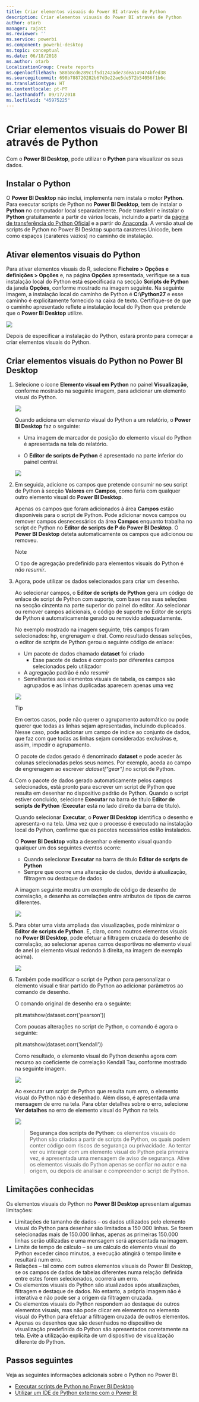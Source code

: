 ```yaml
---
title: Criar elementos visuais do Power BI através de Python
description: Criar elementos visuais do Power BI através de Python
author: otarb
manager: rajatt
ms.reviewer: ''
ms.service: powerbi
ms.component: powerbi-desktop
ms.topic: conceptual
ms.date: 06/18/2018
ms.author: otarb
LocalizationGroup: Create reports
ms.openlocfilehash: 588b8cd6289c1f5d1242ade73dea149474bfed38
ms.sourcegitcommit: 698b788720282b67d3e22ae5de572b54056f1b6c
ms.translationtype: HT
ms.contentlocale: pt-PT
ms.lasthandoff: 09/17/2018
ms.locfileid: "45975225"
---
```

# <a name="create-power-bi-visuals-using-python"></a>Criar elementos visuais do Power BI através de Python
Com o **Power BI Desktop**, pode utilizar o **Python** para visualizar os seus dados.

## <a name="install-python"></a>Instalar o Python
O **Power BI Desktop** não inclui, implementa nem instala o motor **Python**. Para executar scripts de Python no **Power BI Desktop**, tem de instalar o **Python** no computador local separadamente. Pode transferir e instalar o **Python** gratuitamente a partir de vários locais, incluindo a partir da [página de transferência do Python Oficial](https://www.python.org/) e a partir do [Anaconda](https://anaconda.org/anaconda/python/). A versão atual de scripts de Python no Power BI Desktop suporta carateres Unicode, bem como espaços (carateres vazios) no caminho de instalação.

## <a name="enable-python-visuals"></a>Ativar elementos visuais do Python
Para ativar elementos visuais do R, selecione **Ficheiro > Opções e definições > Opções** e, na página **Opções** apresentada, verifique se a sua instalação local do Python está especificada na secção **Scripts de Python** da janela **Opções**, conforme mostrado na imagem seguinte. Na seguinte imagem, a instalação local do caminho de Python é **C:\Python27** e esse caminho é explicitamente fornecido na caixa de texto. Certifique-se de que o caminho apresentado reflete a instalação local do Python que pretende que o **Power BI Desktop** utilize.
   
   ![](media/desktop-python-visuals/python-visuals-1.png)

Depois de especificar a instalação do Python, estará pronto para começar a criar elementos visuais do Python.

## <a name="create-python-visuals-in-power-bi-desktop"></a>Criar elementos visuais do Python no Power BI Desktop
1. Selecione o ícone **Elemento visual em Python** no painel **Visualização**, conforme mostrado na seguinte imagem, para adicionar um elemento visual do Python.
   
   ![](media/desktop-python-visuals/python-visuals-2.png)

   Quando adiciona um elemento visual do Python a um relatório, o **Power BI Desktop** faz o seguinte:
   
   - Uma imagem de marcador de posição do elemento visual do Python é apresentada na tela do relatório.
   
   - O **Editor de scripts de Python** é apresentado na parte inferior do painel central.
   
   ![](media/desktop-python-visuals/python-visuals-3.png)

2. Em seguida, adicione os campos que pretende consumir no seu script de Python à secção **Valores** em **Campos**, como faria com qualquer outro elemento visual do **Power BI Desktop**. 
    
    Apenas os campos que foram adicionados à área **Campos** estão disponíveis para o script de Python. Pode adicionar novos campos ou remover campos desnecessários da área **Campos** enquanto trabalha no script de Python no **Editor de scripts de P do Power BI Desktop**. O **Power BI Desktop** deteta automaticamente os campos que adicionou ou removeu.
   
   > [!NOTE]
   > O tipo de agregação predefinido para elementos visuais do Python é *não resumir*.
   > 
   > 
   
3. Agora, pode utilizar os dados selecionados para criar um desenho. 

    Ao selecionar campos, o **Editor de scripts de Python** gera um código de enlace de script de Python com suporte, com base nas suas seleções na secção cinzenta na parte superior do painel do editor. Ao selecionar ou remover campos adicionais, o código de suporte no Editor de scripts de Python é automaticamente gerado ou removido adequadamente.
   
   No exemplo mostrado na imagem seguinte, três campos foram selecionados: hp, engrenagem e drat. Como resultado dessas seleções, o editor de scripts de Python gerou o seguinte código de enlace:
   
   * Um pacote de dados chamado **dataset** foi criado
     * Esse pacote de dados é composto por diferentes campos selecionados pelo utilizador
   * A agregação padrão é *não resumir*
   * Semelhantes aos elementos visuais de tabela, os campos são agrupados e as linhas duplicadas aparecem apenas uma vez
   
   ![](media/desktop-python-visuals/python-visuals-4.png)
   
   > [!TIP]
   > Em certos casos, pode não querer o agrupamento automático ou pode querer que todas as linhas sejam apresentadas, incluindo duplicados. Nesse caso, pode adicionar um campo de índice ao conjunto de dados, que faz com que todas as linhas sejam consideradas exclusivas e, assim, impedir o agrupamento.
   > 
   > 
   
   O pacote de dados gerado é denominado **dataset** e pode aceder às colunas selecionadas pelos seus nomes. Por exemplo, aceda ao campo de engrenagem ao escrever *dataset["gear"]* no script de Python.

4. Com o pacote de dados gerado automaticamente pelos campos selecionados, está pronto para escrever um script de Python que resulta em desenhar no dispositivo padrão de Python. Quando o script estiver concluído, selecione **Executar** na barra de título **Editor de scripts de Python** (**Executar** está no lado direito da barra de título).
   
    Quando selecionar **Executar**, o **Power BI Desktop** identifica o desenho e apresenta-o na tela. Uma vez que o processo é executado na instalação local do Python, confirme que os pacotes necessários estão instalados.
   
   O **Power BI Desktop** volta a desenhar o elemento visual quando qualquer um dos seguintes eventos ocorre:
   
   * Quando selecionar **Executar** na barra de título **Editor de scripts de Python**
   * Sempre que ocorre uma alteração de dados, devido à atualização, filtragem ou destaque de dados

    A imagem seguinte mostra um exemplo de código de desenho de correlação, e desenha as correlações entre atributos de tipos de carros diferentes.

    ![](media/desktop-python-visuals/python-visuals-5.png)

5. Para obter uma vista ampliada das visualizações, pode minimizar o **Editor de scripts de Python**. E, claro, como noutros elementos visuais no **Power BI Desktop**, pode efetuar a filtragem cruzada do desenho de correlação, ao selecionar apenas carros desportivos no elemento visual de anel (o elemento visual redondo à direita, na imagem de exemplo acima).

    ![](media/desktop-python-visuals/python-visuals-6.png)

6. Também pode modificar o script de Python para personalizar o elemento visual e tirar partido do Python ao adicionar parâmetros ao comando de desenho.

    O comando original de desenho era o seguinte:

    plt.matshow(dataset.corr('pearson'))

    Com poucas alterações no script de Python, o comando é agora o seguinte:

    plt.matshow(dataset.corr('kendall'))

    Como resultado, o elemento visual do Python desenha agora com recurso ao coeficiente de correlação Kendall Tau, conforme mostrado na seguinte imagem.

    ![](media/desktop-python-visuals/python-visuals-7.png)

    Ao executar um script de Python que resulta num erro, o elemento visual do Python não é desenhado. Além disso, é apresentada uma mensagem de erro na tela. Para obter detalhes sobre o erro, selecione **Ver detalhes** no erro de elemento visual do Python na tela.

    ![](media/desktop-python-visuals/python-visuals-8.png)

    > **Segurança dos scripts de Python**: os elementos visuais do Python são criados a partir de scripts de Python, os quais podem conter código com riscos de segurança ou privacidade. Ao tentar ver ou interagir com um elemento visual do Python pela primeira vez, é apresentada uma mensagem de aviso de segurança. Ative os elementos visuais do Python apenas se confiar no autor e na origem, ou depois de analisar e compreender o script de Python.
    > 
    > 

## <a name="known-limitations"></a>Limitações conhecidas
Os elementos visuais do Python no **Power BI Desktop** apresentam algumas limitações:

* Limitações de tamanho de dados – os dados utilizados pelo elemento visual do Python para desenhar são limitados a 150 000 linhas. Se forem selecionadas mais de 150.000 linhas, apenas as primeiras 150.000 linhas serão utilizadas e uma mensagem será apresentada na imagem.
* Limite de tempo de cálculo – se um cálculo do elemento visual do Python exceder cinco minutos, a execução atingirá o tempo limite e resultará num erro.
* Relações – tal como com outros elementos visuais do Power BI Desktop, se os campos de dados de tabelas diferentes numa relação definida entre estes forem selecionados, ocorrerá um erro.
* Os elementos visuais do Python são atualizados após atualizações, filtragem e destaque de dados. No entanto, a própria imagem não é interativa e não pode ser a origem da filtragem cruzada.
* Os elementos visuais do Python respondem ao destaque de outros elementos visuais, mas não pode clicar em elementos no elemento visual do Python para efetuar a filtragem cruzada de outros elementos.
* Apenas os desenhos que são desenhados no dispositivo de visualização predefinida do Python são apresentados corretamente na tela. Evite a utilização explícita de um dispositivo de visualização diferente do Python.

## <a name="next-steps"></a>Passos seguintes
Veja as seguintes informações adicionais sobre o Python no Power BI.

* [Executar scripts de Python no Power BI Desktop](desktop-python-scripts.md)
* [Utilizar um IDE de Python externo com o Power BI](desktop-python-ide.md)

